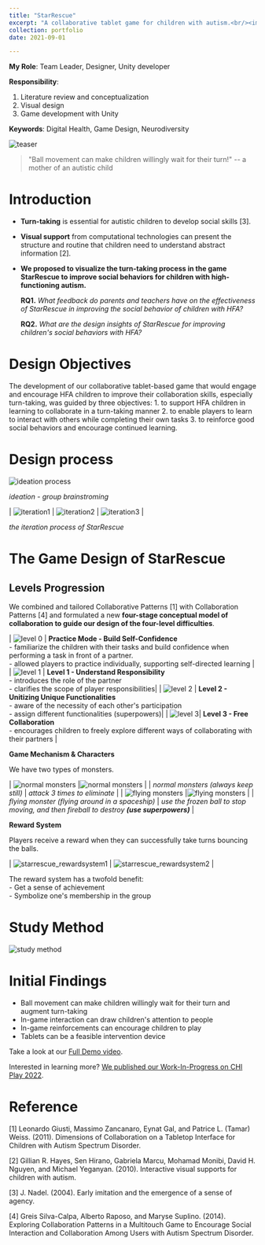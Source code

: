 ```yaml
---
title: "StarRescue"
excerpt: "A collaborative tablet game for children with autism.<br/><img src='/images/portfolio/starrescue/starrescue_cover.jpeg'>"
collection: portfolio
date: 2021-09-01

---
```

**My Role**: Team Leader, Designer, Unity developer

**Responsibility**:
1. Literature review and conceptualization
2. Visual design
3. Game development with Unity

**Keywords**: Digital Health, Game Design, Neurodiversity

![teaser](/images/portfolio/starrescue/starresuce_teaser.png)

> "Ball movement can make children willingly wait for their turn!" -- a mother of an autistic child
>

# Introduction

- **Turn-taking** is essential for autistic children to develop social skills [3].
- **Visual support** from computational technologies can present the structure and routine that children need to understand abstract information [2].
- **We proposed to visualize the turn-taking process in the game StarRescue to improve social behaviors for children with high-functioning autism.**

    **RQ1.** *What feedback do parents and teachers have on the effectiveness of StarRescue in improving the social behavior of children with HFA?*

    **RQ2.** *What are the design insights of StarRescue for improving children's social behaviors with HFA?*




# Design Objectives

The development of our collaborative tablet-based game that would engage and encourage HFA children to improve their collaboration skills, especially turn-taking, was guided by three objectives:
    1. to support HFA children in learning to collaborate in a turn-taking manner
    2. to enable players to learn to interact with others while completing their own tasks
    3. to reinforce good social behaviors and encourage continued learning.

# Design process
![ideation process](/images/portfolio/starrescue/starrescue_ideation.png)

*ideation - group brainstroming*

| ![iteration1](/images/portfolio/starrescue/starrescue_iteration1.gif) | ![iteration2](/images/portfolio/starrescue/starrescue_iteration2.png) | ![iteration3](/images/portfolio/starrescue/starrescue_iteration3.png) |

*the iteration process of StarRescue*


# The Game Design of StarRescue

## **Levels Progression**

We combined and tailored Collaborative Patterns [1] with Collaboration Patterns [4] and formulated a new **four-stage conceptual model of collaboration to guide our design of the four-level difficulties**.


| ![level 0](/images/portfolio/starrescue/starrescue_level0.png) | **Practice Mode - Build Self-Confidence** <br> - familiarize the children with their tasks and build confidence when performing a task in front of a partner. <br> - allowed players to practice individually, supporting self-directed learning |
| ![level 1](/images/portfolio/starrescue/starrescue_level1.png) | **Level 1 - Understand Responsibility** <br> - introduces the role of the partner <br> - clarifies the scope of player responsibilities|
| ![level 2](/images/portfolio/starrescue/starrescue_level2.png) | **Level 2 - Unitizing Unique Functionalities** <br> - aware of the necessity of each other's participation <br> - assign different functionalities (superpowers)|
| ![level 3](/images/portfolio/starrescue/starrescue_level3.png)| **Level 3 - Free Collaboration** <br> - encourages children to freely explore different ways of collaborating with their partners |

**Game Mechanism & Characters**

We have two types of monsters.

| ![normal monsters](/images/portfolio/starrescue/starrescue_normalmonsters.png) |![normal monsters](/images/portfolio/starrescue/starrescue_normalmonsters_onattack.png) |
| *normal monsters (always keep still)* | *attack 3 times to eliminate* |
| ![flying monsters](/images/portfolio/starrescue/starrescue_flyingmonsters.png) |![flying monsters](/images/portfolio/starrescue/starrescue_flyingmonsters_onattack.png) |
| *flying monster (flying around in a spaceship)* | *use the frozen ball to stop moving, and then fireball to destroy **(use superpowers)*** |


**Reward System**

Players receive a reward when they can successfully take turns bouncing the balls.

| ![starrescue_rewardsystem1](/images/portfolio/starrescue/starrescue_rewardsystem1.png) | ![starrescue_rewardsystem2](/images/portfolio/starrescue/starrescue_rewardsystem2.png) |

The reward system has a twofold benefit:
<br>    - Get a sense of achievement
<br>    - Symbolize one's membership in the group

# Study Method

![study method](/images/portfolio/starrescue/starresuce_method.png)

# Initial Findings

- Ball movement can make children willingly wait for their turn and augment turn-taking
- In-game interaction can draw children's attention to people
- In-game reinforcements can encourage children to play
- Tablets can be a feasible intervention device

Take a look at our [Full Demo video](https://www.youtube.com/watch?v=-oeEDYNH46g).

Interested in learning more? [We published our Work-In-Progress on CHI Play 2022](https://dl.acm.org/doi/abs/10.1145/3505270.3558320?casa_token=NxZGBDgssGgAAAAA%3AlOdYEfOVqRwAj8Ea_mtuPqIjiJngNBeLP_iZ8KYOWBsKfmCRH4_PtdrrbFfZSMBDxbKDfzsrB20Kxg).

# Reference

[1] Leonardo Giusti, Massimo Zancanaro, Eynat Gal, and Patrice L. (Tamar) Weiss. (2011). Dimensions of Collaboration on a Tabletop Interface for Children with Autism Spectrum Disorder.

[2] Gillian R. Hayes, Sen Hirano, Gabriela Marcu, Mohamad Monibi, David H. Nguyen, and Michael Yeganyan. (2010). Interactive visual supports for children with autism.

[3] J. Nadel. (2004). Early imitation and the emergence of a sense of agency.

[4] Greis Silva-Calpa, Alberto Raposo, and Maryse Suplino. (2014). Exploring Collaboration Patterns in a Multitouch Game to Encourage Social Interaction and Collaboration Among Users with Autism Spectrum Disorder.
